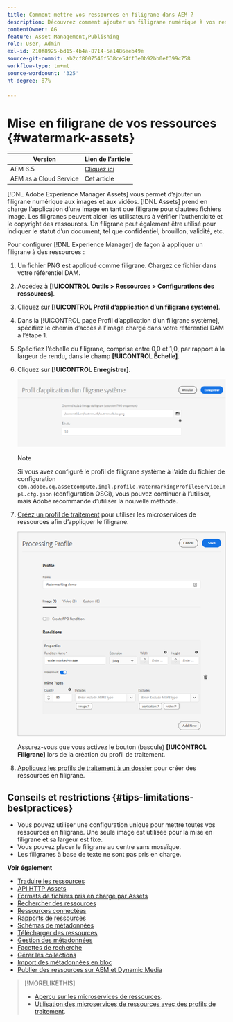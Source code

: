 ```yaml
---
title: Comment mettre vos ressources en filigrane dans AEM ?
description: Découvrez comment ajouter un filigrane numérique à vos ressources dans AEM. Les filigranes peuvent aider les utilisateurs à vérifier l’authenticité et le copyright des ressources.
contentOwner: AG
feature: Asset Management,Publishing
role: User, Admin
exl-id: 210f8925-bd15-4b4a-8714-5a1486eeb49e
source-git-commit: ab2cf8007546f538ce54ff3e0b92bb0ef399c758
workflow-type: tm+mt
source-wordcount: '325'
ht-degree: 87%

---
```


# Mise en filigrane de vos ressources {#watermark-assets}

| Version | Lien de l’article |
| -------- | ---------------------------- |
| AEM 6.5 | [Cliquez ici](https://experienceleague.adobe.com/docs/experience-manager-65/assets/administer/watermarking.html?lang=fr) |
| AEM as a Cloud Service | Cet article |

[!DNL Adobe Experience Manager Assets] vous permet d’ajouter un filigrane numérique aux images et aux vidéos. [!DNL Assets] prend en charge l’application d’une image en tant que filigrane pour d’autres fichiers image. Les filigranes peuvent aider les utilisateurs à vérifier l’authenticité et le copyright des ressources. Un filigrane peut également être utilisé pour indiquer le statut d’un document, tel que confidentiel, brouillon, validité, etc.

Pour configurer [!DNL Experience Manager] de façon à appliquer un filigrane à des ressources :

1. Un fichier PNG est appliqué comme filigrane. Chargez ce fichier dans votre référentiel DAM.

1. Accédez à **[!UICONTROL Outils > Ressources > Configurations des ressources]**.

1. Cliquez sur **[!UICONTROL Profil d’application d’un filigrane système]**.

1. Dans la [!UICONTROL page Profil d’application d’un filigrane système], spécifiez le chemin d’accès à l’image chargé dans votre référentiel DAM à l’étape 1.

1. Spécifiez l’échelle du filigrane, comprise entre 0,0 et 1,0, par rapport à la largeur de rendu, dans le champ **[!UICONTROL Échelle]**.

1. Cliquez sur **[!UICONTROL Enregistrer]**.

   ![Détecteur de doublons de ressources](assets/system-watermarking-profile.png)

   >[!NOTE]
   >
   >Si vous avez configuré le profil de filigrane système à l’aide du fichier de configuration `com.adobe.cq.assetcompute.impl.profile.WatermarkingProfileServiceImpl.cfg.json` (configuration OSGi), vous pouvez continuer à l’utiliser, mais Adobe recommande d’utiliser la nouvelle méthode.


1. [Créez un profil de traitement](/help/assets/asset-microservices-configure-and-use.md#create-custom-profile) pour utiliser les microservices de ressources afin d’appliquer le filigrane.

   ![Profil de traitement des ressources pour créer un filigrane](assets/watermark-processing-profile.png)

   Assurez-vous que vous activez le bouton (bascule) **[!UICONTROL Filigrane]** lors de la création du profil de traitement.

1. [Appliquez les profils de traitement à un dossier](/help/assets/asset-microservices-configure-and-use.md#use-profiles) pour créer des ressources en filigrane.

## Conseils et restrictions {#tips-limitations-bestpractices}

* Vous pouvez utiliser une configuration unique pour mettre toutes vos ressources en filigrane. Une seule image est utilisée pour la mise en filigrane et sa largeur est fixe.
* Vous pouvez placer le filigrane au centre sans mosaïque.
* Les filigranes à base de texte ne sont pas pris en charge.

**Voir également**

* [Traduire les ressources](translate-assets.md)
* [API HTTP Assets](mac-api-assets.md)
* [Formats de fichiers pris en charge par Assets](file-format-support.md)
* [Rechercher des ressources](search-assets.md)
* [Ressources connectées](use-assets-across-connected-assets-instances.md)
* [Rapports de ressources](asset-reports.md)
* [Schémas de métadonnées](metadata-schemas.md)
* [Télécharger des ressources](download-assets-from-aem.md)
* [Gestion des métadonnées](manage-metadata.md)
* [Facettes de recherche](search-facets.md)
* [Gérer les collections](manage-collections.md)
* [Import des métadonnées en bloc](metadata-import-export.md)
* [Publier des ressources sur AEM et Dynamic Media](/help/assets/publish-assets-to-aem-and-dm.md)

>[!MORELIKETHIS]
>
>* [Aperçu sur les microservices de ressources](/help/assets/asset-microservices-overview.md).
>* [Utilisation des microservices de ressources avec des profils de traitement](/help/assets/asset-microservices-configure-and-use.md).
